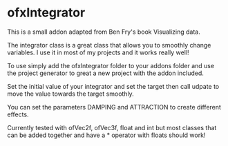 # ofxIntegrator

This is a small addon adapted from Ben Fry's book Visualizing data.

The integrator class is a great class that allows you to smoothly change variables. I use it in most of my projects and it works really well!

To use simply add the ofxIntegrator folder to your addons folder and use the project generator to great a new project with the addon included.

Set the initial value of your integrator and set the target then call udpate to move the value towards the target smoothly.

You can set the parameters DAMPING and ATTRACTION to create different effects.

Currently tested with ofVec2f, ofVec3f, float and int but most classes that can be added together and have a * operator with floats should work!

